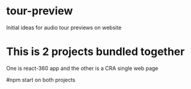 # tour-preview
Initial ideas for audio tour previews on website

# This is 2 projects bundled together 
One is react-360 app and the other is a CRA single web page

#npm start on both projects
